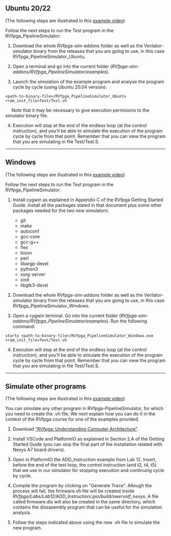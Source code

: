 ## **Ubuntu 20/22**

(The following steps are illustrated in this [example video](https://drive.google.com/file/d/1fX9cWZdV_GF7UTNUp-tYYD5TfJakeJai/view?usp=sharing))

Follow the next steps to run the Test program in the RVfpga_PipelineSimulator:

1. Download the whole RVfpga-sim-addons folder as well as the Verilator-simulator binary from the releases that you are going to use, in this case RVfpga_PipelineSimulator_Ubuntu.

2. Open a terminal and go into the current folder (*RVfpga-sim-addons/RVfpga_PipelineSimulator/examples*).

3. Launch the simulation of the example program and analyse the program cycle by cycle (using Ubuntu 20.04 version):
```
<path-to-binary-file>/RVfpga_PipelineSimulator_Ubuntu +ram_init_file=Test/Test.vh
```
&nbsp;&nbsp;&nbsp;&nbsp;&nbsp;Note that it may be necessary to give execution permisions to the simulator binary file.

4. Execution will stop at the end of the endless loop (at the control instruction), and you'll be able to simulate the execution of the program cycle by cycle from that point. Remember that you can view the program that you are simulating in file Test/Test.S.

___


## **Windows**

(The following steps are illustrated in this [example video](https://drive.google.com/file/d/1yGHDSitvdZiQzkdsvL0qKYCGUTGjoR33/view?usp=sharing))

Follow the next steps to run the Test program in the RVfpga_PipelineSimulator:

1. Install cygwin as explained in Appendix C of the RVfpga Getting Started Guide. Install all the packages stated in that document plus some other packages needed for the two new simulators:

    * git
    * make 
    * autoconf
    * gcc-core 
    * gcc-g++ 
    * flex
    * bison
    * perl
    * libargp-devel
    * python3
    * xorg-server
    * xinit
    * libgtk3-devel

2. Download the whole RVfpga-sim-addons folder as well as the Verilator-simulator binary from the releases that you are going to use, in this case RVfpga_PipelineSimulator_Windows.

3. Open a cygwin terminal. Go into the current folder (*RVfpga-sim-addons/RVfpga_PipelineSimulator/examples*). Run the following command:

```
startx <path-to-binary-file>/RVfpga_PipelineSimulator_Windows.exe +ram_init_file=Test/Test.vh
```

4. Execution will stop at the end of the endless loop (at the control instruction), and you'll be able to simulate the execution of the program cycle by cycle from that point. Remember that you can view the program that you are simulating in file Test/Test.S.

___


## **Simulate other programs**

(The following steps are illustrated in this [example video](https://drive.google.com/file/d/1beJl3NIKAPqtg3ozgQWo37VdkAPXRUQc/view?usp=sharing))

You can simulate any other program in RVfpga-PipelineSimulator, for which you need to create the .vh file. We next explain how you can do it in the context of the RVfpga course for one of the examples provided.

1. Download [“RVfpga: Understanding Computer Architecture”](https://university.imgtec.com/rvfpga-download-page-en/).

2. Install VSCode and PlatformIO as explained in Section 2.A of the Getting Started Guide (you can skip the final part of the installation related with Nexys A7 board drivers).

3. Open in PlatformIO the ADD_Instruction example from Lab 12. Insert, before the end of the test loop, the control instruction (and t2, t4, t5) that we use in our simulator for stopping execution and continuing cycle by cycle.

4. Compile the program by clicking on "Generate Trace". Altough the process will fail, the firmware.vh file will be created inside *RVfpga/Labs/Lab12/ADD_Instruction/.pio/build/swervolf_nexys*. A file called firmware.dis will also be created in the same directory, which contains the dissasembly program that can be useful for the simulation analysis.

5. Follow the steps indicated above using the new .vh file to simulate the new program.

